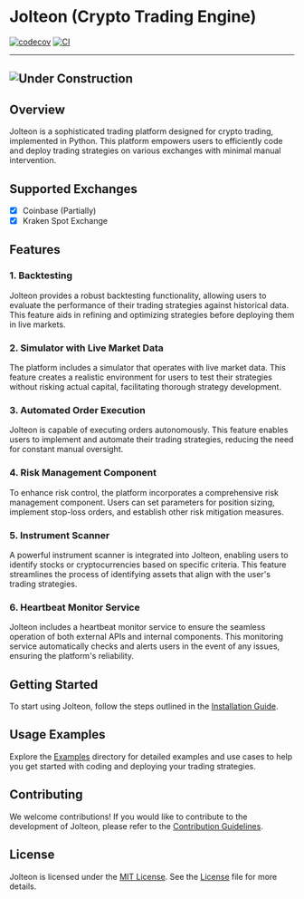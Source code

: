 
# Jolteon (Crypto Trading Engine)


[![codecov](https://codecov.io/gh/zhanghaowx/crypto-trading-engine/branch/main/graph/badge.svg?token=crypto-trading-engine_token_here)](https://codecov.io/gh/zhanghaowx/crypto-trading-engine)
[![CI](https://github.com/zhanghaowx/crypto-trading-engine/actions/workflows/main.yml/badge.svg)](https://github.com/zhanghaowx/crypto-trading-engine/actions/workflows/main.yml)

---
![Under Construction](https://mastersenseigenetics.com/wp-content/uploads/2021/04/UnderConstruction.jpeg)
---
## Overview

Jolteon is a sophisticated trading platform designed for crypto trading, implemented in Python. This platform empowers users to efficiently code and deploy trading strategies on various exchanges with minimal manual intervention.

## Supported Exchanges

- [X] Coinbase (Partially)
- [X] Kraken Spot Exchange

## Features

### 1. Backtesting

Jolteon provides a robust backtesting functionality, allowing users to evaluate the performance of their trading strategies against historical data. This feature aids in refining and optimizing strategies before deploying them in live markets.

### 2. Simulator with Live Market Data

The platform includes a simulator that operates with live market data. This feature creates a realistic environment for users to test their strategies without risking actual capital, facilitating thorough strategy development.

### 3. Automated Order Execution

Jolteon is capable of executing orders autonomously. This feature enables users to implement and automate their trading strategies, reducing the need for constant manual oversight.

### 4. Risk Management Component

To enhance risk control, the platform incorporates a comprehensive risk management component. Users can set parameters for position sizing, implement stop-loss orders, and establish other risk mitigation measures.

### 5. Instrument Scanner

A powerful instrument scanner is integrated into Jolteon, enabling users to identify stocks or cryptocurrencies based on specific criteria. This feature streamlines the process of identifying assets that align with the user's trading strategies.

### 6. Heartbeat Monitor Service

Jolteon includes a heartbeat monitor service to ensure the seamless operation of both external APIs and internal components. This monitoring service automatically checks and alerts users in the event of any issues, ensuring the platform's reliability.

## Getting Started

To start using Jolteon, follow the steps outlined in the [Installation Guide](link-to-installation-guide).

## Usage Examples

Explore the [Examples](link-to-examples) directory for detailed examples and use cases to help you get started with coding and deploying your trading strategies.

## Contributing

We welcome contributions! If you would like to contribute to the development of Jolteon, please refer to the [Contribution Guidelines](link-to-contributing).

## License

Jolteon is licensed under the [MIT License](LICENSE). See the [License](LICENSE) file for more details.
